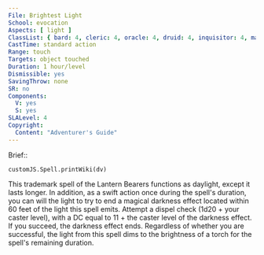 ```yaml
---
File: Brightest Light
School: evocation
Aspects: [ light ]
ClassList: { bard: 4, cleric: 4, oracle: 4, druid: 4, inquisitor: 4, magus: 4, occultist: 4, paladin: 4, ranger: 4, shaman: 4, sorcerer: 4, wizard: 4 }
CastTime: standard action
Range: touch
Targets: object touched
Duration: 1 hour/level
Dismissible: yes
SavingThrow: none
SR: no
Components:
  V: yes
  S: yes
SLALevel: 4
Copyright:
  Content: "Adventurer's Guide"
---
```

Brief:: 

```dataviewjs
customJS.Spell.printWiki(dv)
```

This trademark spell of the Lantern Bearers functions as daylight, except it lasts longer. In addition, as a swift action once during the spell's duration, you can will the light to try to end a magical darkness effect located within 60 feet of the light this spell emits. Attempt a dispel check (1d20 + your caster level), with a DC equal to 11 + the caster level of the darkness effect. If you succeed, the darkness effect ends. Regardless of whether you are successful, the light from this spell dims to the brightness of a torch for the spell's remaining duration.
